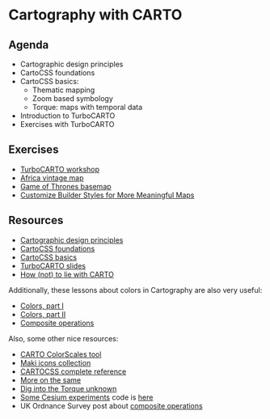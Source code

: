 # Cartography with CARTO

## Agenda

* Cartographic design principles
* CartoCSS foundations
* CartoCSS basics:
  * Thematic mapping
  * Zoom based symbology
  * Torque: maps with temporal data
* Introduction to TurboCARTO
* Exercises with TurboCARTO

## Exercises

* [TurboCARTO workshop](http://bit.ly/turboviewer-cartosummit)
* [Africa vintage map](exercises/africa.md)
* [Game of Thrones basemap](exercises/got.md)
* [Customize Builder Styles for More Meaningful Maps](exercises/customize.md)

## Resources

* [Cartographic design principles](https://docs.google.com/presentation/d/1LbBIFPEWki58F2yRdbESTKGgm_sjnZRf9VV4odLGPlM/edit?usp=sharing)
* [CartoCSS foundations](resources/cartocss.md)
* [CartoCSS basics](resources/basics.md)
* [TurboCARTO slides](https://docs.google.com/a/cartodb.com/presentation/d/1v4IYwOXSfUMwv6_X5pbDPBr5SaHLS6GUaa74HSMG3-8/edit?usp=sharing)
* [How (not) to lie with CARTO](exercises/lies.md)

Additionally, these lessons about colors in Cartography are also very useful:

* [Colors, part I](https://carto.com/academy/courses/intermediate-design/choose-colors-1/)
* [Colors, part II](https://carto.com/academy/courses/intermediate-design/choose-colors-2/)
* [Composite operations](https://carto.com/academy/courses/intermediate-design/use-composite-operations/)

Also, some other nice resources:

* [CARTO ColorScales tool](http://cartodb.github.io/labs-colorscales)
* [Maki icons collection](https://github.com/mapbox/maki)
* [CARTOCSS complete reference](https://carto.com/docs/carto-engine/cartocss/properties/)
* [More on the same](https://tilemill-project.github.io/tilemill/docs/guides/selectors/)
* [Dig into the Torque unknown](http://andrewxhill.com/blog/2015/04/17/torque-unknown)
* [Some Cesium experiments](https://cesium.cartodb.io/) code is [here](https://github.com/CartoDB/labs-cesiumjs)
* UK Ordnance Survey post about [composite operations](https://www.ordnancesurvey.co.uk/blog/2017/02/carto-tips-using-blend-modes-opacity-levels/)
